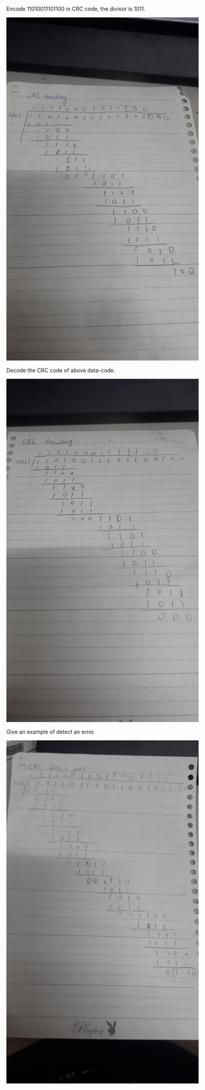 Encode 11010011101100 in CRC code, the divisor is 1011.

![](https://github.com/lizoe1214/zoe/blob/master/20171124_233620.jpg)

Decode the CRC code of above data-code.

![](https://github.com/lizoe1214/zoe/blob/master/20171124_234351.jpg)

Give an example of detect an error.

![](https://github.com/lizoe1214/zoe/blob/master/20171124_235232.jpg)
